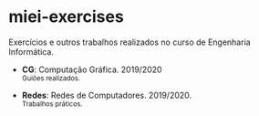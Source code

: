 # miei-exercises
Exercícios e outros trabalhos realizados no curso de Engenharia Informática.

- **CG**: Computação Gráfica. 2019/2020 \
<sub>Guiões realizados.</sub>

- **Redes**: Redes de Computadores. 2019/2020. \
<sub>Trabalhos práticos.</sub>
